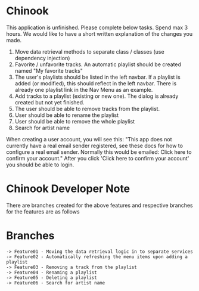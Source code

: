 # Chinook

This application is unfinished. Please complete below tasks. Spend max 3 hours. We would like to have a short written explanation of the changes you made.

1. Move data retrieval methods to separate class / classes (use dependency injection)
2. Favorite / unfavorite tracks. An automatic playlist should be created named "My favorite tracks"
4. The user's playlists should be listed in the left navbar. If a playlist is added (or modified), this should reflect in the left navbar. There is already one playlist link in the Nav Menu as an example.
3. Add tracks to a playlist (existing or new one). The dialog is already created but not yet finished.
5. The user should be able to remove tracks from the playlist.
6. User should be able to rename the playlist
6. User should be able to remove the whole playlist
7. Search for artist name

When creating a user account, you will see this:
"This app does not currently have a real email sender registered, see these docs for how to configure a real email sender. Normally this would be emailed: Click here to confirm your account."
After you click 'Click here to confirm your account' you should be able to login.

# Chinook Developer Note

There are branches created for the above features and respective branches for the features are as follows

# Branches 
	-> Feature01 - Moving the data retrieval logic in to separate services
	-> Feature02 - Automatically refreshing the menu items upon adding a playlist
	-> Feature03 - Removing a track from the playlist
	-> Feature04 - Renaming a playlist
	-> Feature05 - Deleting a playlist
	-> Feature06 - Search for artist name